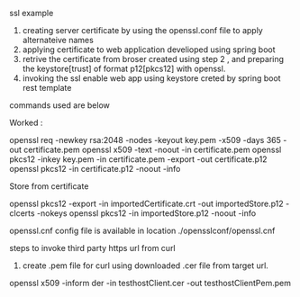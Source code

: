 ssl example
1. creating server certificate by using the openssl.conf file to apply alternateive names
2. applying certificate to web application develioped using spring boot 
3. retrive the certificate from broser created using step 2 , and preparing the keystore[trust] of format p12[pkcs12] with openssl.
4. invoking the ssl enable web app using keystore creted by spring boot rest template



commands used are below

Worked :

openssl req -newkey rsa:2048 -nodes -keyout key.pem -x509 -days 365 -out certificate.pem
openssl x509 -text -noout -in certificate.pem
openssl pkcs12 -inkey key.pem -in certificate.pem -export -out certificate.p12
openssl pkcs12 -in certificate.p12 -noout -info

Store from certificate

openssl pkcs12 -export -in importedCertificate.crt -out importedStore.p12 -clcerts -nokeys
openssl pkcs12 -in  importedStore.p12 -noout -info


openssl.cnf config file is available in location ./opensslconf/openssl.cnf

steps to invoke third party https url from curl 
1. create .pem  file for curl using  downloaded .cer file from target url. 

openssl x509 -inform der -in testhostClient.cer -out testhostClientPem.pem

